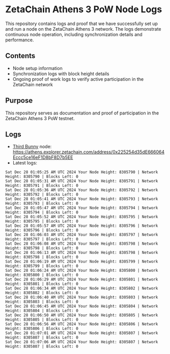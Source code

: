 # ZetaChain Athens 3 PoW Node Logs
This repository contains logs and proof that we have successfully set up and run a node on the ZetaChain Athens 3 network. The logs demonstrate continuous node operation, including synchronization details and performance.

## Contents
- Node setup information
- Synchronization logs with block height details
- Ongoing proof of work logs to verify active participation in the ZetaChain network

## Purpose
This repository serves as documentation and proof of participation in the ZetaChain Athens 3 PoW testnet.

## Logs

- [Third Bunny](https://thirdbunny.xyz/) node: https://athens.explorer.zetachain.com/address/0x225254d35dE666064Eccc5ce16eF1D8bF8D7b5EE
- Latest logs:
```
Sat Dec 28 01:05:25 AM UTC 2024 Your Node Height: 8305790 | Network Height: 8305790 | Blocks Left: 0
Sat Dec 28 01:05:31 AM UTC 2024 Your Node Height: 8305791 | Network Height: 8305791 | Blocks Left: 0
Sat Dec 28 01:05:36 AM UTC 2024 Your Node Height: 8305792 | Network Height: 8305792 | Blocks Left: 0
Sat Dec 28 01:05:41 AM UTC 2024 Your Node Height: 8305793 | Network Height: 8305793 | Blocks Left: 0
Sat Dec 28 01:05:47 AM UTC 2024 Your Node Height: 8305794 | Network Height: 8305794 | Blocks Left: 0
Sat Dec 28 01:05:52 AM UTC 2024 Your Node Height: 8305795 | Network Height: 8305795 | Blocks Left: 0
Sat Dec 28 01:05:57 AM UTC 2024 Your Node Height: 8305796 | Network Height: 8305796 | Blocks Left: 0
Sat Dec 28 01:06:03 AM UTC 2024 Your Node Height: 8305797 | Network Height: 8305797 | Blocks Left: 0
Sat Dec 28 01:06:08 AM UTC 2024 Your Node Height: 8305798 | Network Height: 8305798 | Blocks Left: 0
Sat Dec 28 01:06:13 AM UTC 2024 Your Node Height: 8305798 | Network Height: 8305798 | Blocks Left: 0
Sat Dec 28 01:06:19 AM UTC 2024 Your Node Height: 8305799 | Network Height: 8305799 | Blocks Left: 0
Sat Dec 28 01:06:24 AM UTC 2024 Your Node Height: 8305800 | Network Height: 8305800 | Blocks Left: 0
Sat Dec 28 01:06:29 AM UTC 2024 Your Node Height: 8305801 | Network Height: 8305801 | Blocks Left: 0
Sat Dec 28 01:06:34 AM UTC 2024 Your Node Height: 8305802 | Network Height: 8305802 | Blocks Left: 0
Sat Dec 28 01:06:40 AM UTC 2024 Your Node Height: 8305803 | Network Height: 8305803 | Blocks Left: 0
Sat Dec 28 01:06:45 AM UTC 2024 Your Node Height: 8305804 | Network Height: 8305804 | Blocks Left: 0
Sat Dec 28 01:06:50 AM UTC 2024 Your Node Height: 8305805 | Network Height: 8305805 | Blocks Left: 0
Sat Dec 28 01:06:56 AM UTC 2024 Your Node Height: 8305806 | Network Height: 8305806 | Blocks Left: 0
Sat Dec 28 01:07:01 AM UTC 2024 Your Node Height: 8305807 | Network Height: 8305807 | Blocks Left: 0
Sat Dec 28 01:07:06 AM UTC 2024 Your Node Height: 8305807 | Network Height: 8305807 | Blocks Left: 0
```
